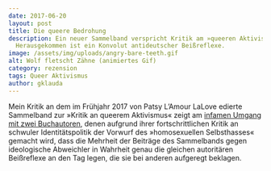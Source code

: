 ```yaml
---
date: 2017-06-20
layout: post
title: Die queere Bedrohung
description: Ein neuer Sammelband verspricht Kritik am »queeren Aktivismus«.
  Herausgekommen ist ein Konvolut antideutscher Beißreflexe.
image: /assets/img/uploads/angry-bare-teeth.gif
alt: Wolf fletscht Zähne (animiertes Gif)
category: rezension
tags: Queer Aktivismus
author: gklauda
---
```

Mein Kritik an dem im Frühjahr 2017 von Patsy L’Amour LaLove edierte Sammelband zur »Kritik an queerem Aktivismus« zeigt am <a href="https://archiv.akweb.de/ak_s/ak628/20.htm)« (*analyse & kritik*, 20.06.2017" aria-label="Artikel in analyse & kritik lesen">infamen Umgang mit zwei Buchautoren</a>, denen aufgrund ihrer fortschrittlichen Kritik an schwuler Identitätspolitik der Vorwurf des »homosexuellen Selbsthasses« gemacht wird, dass die Mehrheit der Beiträge des Sammelbands gegen ideologische Abweichler in Wahrheit genau die gleichen autoritären Beißreflexe an den Tag legen, die sie bei anderen aufgeregt beklagen.